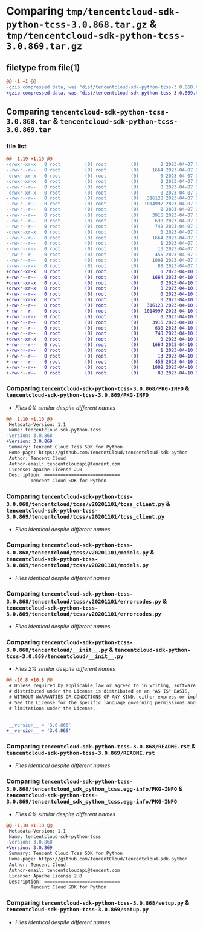 # Comparing `tmp/tencentcloud-sdk-python-tcss-3.0.868.tar.gz` & `tmp/tencentcloud-sdk-python-tcss-3.0.869.tar.gz`

## filetype from file(1)

```diff
@@ -1 +1 @@
-gzip compressed data, was "dist/tencentcloud-sdk-python-tcss-3.0.868.tar", last modified: Fri Apr  7 01:00:44 2023, max compression
+gzip compressed data, was "dist/tencentcloud-sdk-python-tcss-3.0.869.tar", last modified: Mon Apr 10 03:14:56 2023, max compression
```

## Comparing `tencentcloud-sdk-python-tcss-3.0.868.tar` & `tencentcloud-sdk-python-tcss-3.0.869.tar`

### file list

```diff
@@ -1,19 +1,19 @@
-drwxr-xr-x   0 root         (0) root         (0)        0 2023-04-07 01:00:44.000000 tencentcloud-sdk-python-tcss-3.0.868/
--rw-r--r--   0 root         (0) root         (0)     1664 2023-04-07 01:00:44.000000 tencentcloud-sdk-python-tcss-3.0.868/PKG-INFO
-drwxr-xr-x   0 root         (0) root         (0)        0 2023-04-07 01:00:44.000000 tencentcloud-sdk-python-tcss-3.0.868/tencentcloud/
-drwxr-xr-x   0 root         (0) root         (0)        0 2023-04-07 01:00:44.000000 tencentcloud-sdk-python-tcss-3.0.868/tencentcloud/tcss/
--rw-r--r--   0 root         (0) root         (0)        0 2023-04-07 01:00:43.000000 tencentcloud-sdk-python-tcss-3.0.868/tencentcloud/tcss/__init__.py
-drwxr-xr-x   0 root         (0) root         (0)        0 2023-04-07 01:00:44.000000 tencentcloud-sdk-python-tcss-3.0.868/tencentcloud/tcss/v20201101/
--rw-r--r--   0 root         (0) root         (0)   316128 2023-04-07 01:00:43.000000 tencentcloud-sdk-python-tcss-3.0.868/tencentcloud/tcss/v20201101/tcss_client.py
--rw-r--r--   0 root         (0) root         (0)  1014997 2023-04-07 01:00:43.000000 tencentcloud-sdk-python-tcss-3.0.868/tencentcloud/tcss/v20201101/models.py
--rw-r--r--   0 root         (0) root         (0)        0 2023-04-07 01:00:43.000000 tencentcloud-sdk-python-tcss-3.0.868/tencentcloud/tcss/v20201101/__init__.py
--rw-r--r--   0 root         (0) root         (0)     3916 2023-04-07 01:00:43.000000 tencentcloud-sdk-python-tcss-3.0.868/tencentcloud/tcss/v20201101/errorcodes.py
--rw-r--r--   0 root         (0) root         (0)      630 2023-04-07 01:00:43.000000 tencentcloud-sdk-python-tcss-3.0.868/tencentcloud/__init__.py
--rw-r--r--   0 root         (0) root         (0)      740 2023-04-07 01:00:43.000000 tencentcloud-sdk-python-tcss-3.0.868/README.rst
-drwxr-xr-x   0 root         (0) root         (0)        0 2023-04-07 01:00:44.000000 tencentcloud-sdk-python-tcss-3.0.868/tencentcloud_sdk_python_tcss.egg-info/
--rw-r--r--   0 root         (0) root         (0)     1664 2023-04-07 01:00:44.000000 tencentcloud-sdk-python-tcss-3.0.868/tencentcloud_sdk_python_tcss.egg-info/PKG-INFO
--rw-r--r--   0 root         (0) root         (0)        1 2023-04-07 01:00:44.000000 tencentcloud-sdk-python-tcss-3.0.868/tencentcloud_sdk_python_tcss.egg-info/dependency_links.txt
--rw-r--r--   0 root         (0) root         (0)       13 2023-04-07 01:00:44.000000 tencentcloud-sdk-python-tcss-3.0.868/tencentcloud_sdk_python_tcss.egg-info/top_level.txt
--rw-r--r--   0 root         (0) root         (0)      455 2023-04-07 01:00:44.000000 tencentcloud-sdk-python-tcss-3.0.868/tencentcloud_sdk_python_tcss.egg-info/SOURCES.txt
--rw-r--r--   0 root         (0) root         (0)     1008 2023-04-07 01:00:43.000000 tencentcloud-sdk-python-tcss-3.0.868/setup.py
--rw-r--r--   0 root         (0) root         (0)       88 2023-04-07 01:00:44.000000 tencentcloud-sdk-python-tcss-3.0.868/setup.cfg
+drwxr-xr-x   0 root         (0) root         (0)        0 2023-04-10 03:14:56.000000 tencentcloud-sdk-python-tcss-3.0.869/
+-rw-r--r--   0 root         (0) root         (0)     1664 2023-04-10 03:14:56.000000 tencentcloud-sdk-python-tcss-3.0.869/PKG-INFO
+drwxr-xr-x   0 root         (0) root         (0)        0 2023-04-10 03:14:56.000000 tencentcloud-sdk-python-tcss-3.0.869/tencentcloud/
+drwxr-xr-x   0 root         (0) root         (0)        0 2023-04-10 03:14:56.000000 tencentcloud-sdk-python-tcss-3.0.869/tencentcloud/tcss/
+-rw-r--r--   0 root         (0) root         (0)        0 2023-04-10 03:14:55.000000 tencentcloud-sdk-python-tcss-3.0.869/tencentcloud/tcss/__init__.py
+drwxr-xr-x   0 root         (0) root         (0)        0 2023-04-10 03:14:56.000000 tencentcloud-sdk-python-tcss-3.0.869/tencentcloud/tcss/v20201101/
+-rw-r--r--   0 root         (0) root         (0)   316128 2023-04-10 03:14:55.000000 tencentcloud-sdk-python-tcss-3.0.869/tencentcloud/tcss/v20201101/tcss_client.py
+-rw-r--r--   0 root         (0) root         (0)  1014997 2023-04-10 03:14:56.000000 tencentcloud-sdk-python-tcss-3.0.869/tencentcloud/tcss/v20201101/models.py
+-rw-r--r--   0 root         (0) root         (0)        0 2023-04-10 03:14:56.000000 tencentcloud-sdk-python-tcss-3.0.869/tencentcloud/tcss/v20201101/__init__.py
+-rw-r--r--   0 root         (0) root         (0)     3916 2023-04-10 03:14:56.000000 tencentcloud-sdk-python-tcss-3.0.869/tencentcloud/tcss/v20201101/errorcodes.py
+-rw-r--r--   0 root         (0) root         (0)      630 2023-04-10 03:14:55.000000 tencentcloud-sdk-python-tcss-3.0.869/tencentcloud/__init__.py
+-rw-r--r--   0 root         (0) root         (0)      740 2023-04-10 03:14:55.000000 tencentcloud-sdk-python-tcss-3.0.869/README.rst
+drwxr-xr-x   0 root         (0) root         (0)        0 2023-04-10 03:14:56.000000 tencentcloud-sdk-python-tcss-3.0.869/tencentcloud_sdk_python_tcss.egg-info/
+-rw-r--r--   0 root         (0) root         (0)     1664 2023-04-10 03:14:56.000000 tencentcloud-sdk-python-tcss-3.0.869/tencentcloud_sdk_python_tcss.egg-info/PKG-INFO
+-rw-r--r--   0 root         (0) root         (0)        1 2023-04-10 03:14:56.000000 tencentcloud-sdk-python-tcss-3.0.869/tencentcloud_sdk_python_tcss.egg-info/dependency_links.txt
+-rw-r--r--   0 root         (0) root         (0)       13 2023-04-10 03:14:56.000000 tencentcloud-sdk-python-tcss-3.0.869/tencentcloud_sdk_python_tcss.egg-info/top_level.txt
+-rw-r--r--   0 root         (0) root         (0)      455 2023-04-10 03:14:56.000000 tencentcloud-sdk-python-tcss-3.0.869/tencentcloud_sdk_python_tcss.egg-info/SOURCES.txt
+-rw-r--r--   0 root         (0) root         (0)     1008 2023-04-10 03:14:55.000000 tencentcloud-sdk-python-tcss-3.0.869/setup.py
+-rw-r--r--   0 root         (0) root         (0)       88 2023-04-10 03:14:56.000000 tencentcloud-sdk-python-tcss-3.0.869/setup.cfg
```

### Comparing `tencentcloud-sdk-python-tcss-3.0.868/PKG-INFO` & `tencentcloud-sdk-python-tcss-3.0.869/PKG-INFO`

 * *Files 0% similar despite different names*

```diff
@@ -1,10 +1,10 @@
 Metadata-Version: 1.1
 Name: tencentcloud-sdk-python-tcss
-Version: 3.0.868
+Version: 3.0.869
 Summary: Tencent Cloud Tcss SDK for Python
 Home-page: https://github.com/TencentCloud/tencentcloud-sdk-python
 Author: Tencent Cloud
 Author-email: tencentcloudapi@tencent.com
 License: Apache License 2.0
 Description: ============================
         Tencent Cloud SDK for Python
```

### Comparing `tencentcloud-sdk-python-tcss-3.0.868/tencentcloud/tcss/v20201101/tcss_client.py` & `tencentcloud-sdk-python-tcss-3.0.869/tencentcloud/tcss/v20201101/tcss_client.py`

 * *Files identical despite different names*

### Comparing `tencentcloud-sdk-python-tcss-3.0.868/tencentcloud/tcss/v20201101/models.py` & `tencentcloud-sdk-python-tcss-3.0.869/tencentcloud/tcss/v20201101/models.py`

 * *Files identical despite different names*

### Comparing `tencentcloud-sdk-python-tcss-3.0.868/tencentcloud/tcss/v20201101/errorcodes.py` & `tencentcloud-sdk-python-tcss-3.0.869/tencentcloud/tcss/v20201101/errorcodes.py`

 * *Files identical despite different names*

### Comparing `tencentcloud-sdk-python-tcss-3.0.868/tencentcloud/__init__.py` & `tencentcloud-sdk-python-tcss-3.0.869/tencentcloud/__init__.py`

 * *Files 2% similar despite different names*

```diff
@@ -10,8 +10,8 @@
 # Unless required by applicable law or agreed to in writing, software
 # distributed under the License is distributed on an "AS IS" BASIS,
 # WITHOUT WARRANTIES OR CONDITIONS OF ANY KIND, either express or implied.
 # See the License for the specific language governing permissions and
 # limitations under the License.
 
 
-__version__ = '3.0.868'
+__version__ = '3.0.869'
```

### Comparing `tencentcloud-sdk-python-tcss-3.0.868/README.rst` & `tencentcloud-sdk-python-tcss-3.0.869/README.rst`

 * *Files identical despite different names*

### Comparing `tencentcloud-sdk-python-tcss-3.0.868/tencentcloud_sdk_python_tcss.egg-info/PKG-INFO` & `tencentcloud-sdk-python-tcss-3.0.869/tencentcloud_sdk_python_tcss.egg-info/PKG-INFO`

 * *Files 0% similar despite different names*

```diff
@@ -1,10 +1,10 @@
 Metadata-Version: 1.1
 Name: tencentcloud-sdk-python-tcss
-Version: 3.0.868
+Version: 3.0.869
 Summary: Tencent Cloud Tcss SDK for Python
 Home-page: https://github.com/TencentCloud/tencentcloud-sdk-python
 Author: Tencent Cloud
 Author-email: tencentcloudapi@tencent.com
 License: Apache License 2.0
 Description: ============================
         Tencent Cloud SDK for Python
```

### Comparing `tencentcloud-sdk-python-tcss-3.0.868/setup.py` & `tencentcloud-sdk-python-tcss-3.0.869/setup.py`

 * *Files identical despite different names*

